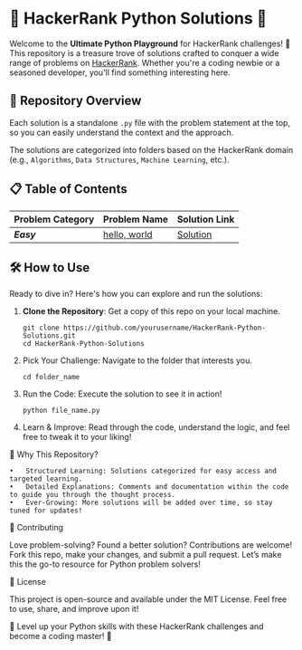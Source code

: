 # 🚀 HackerRank Python Solutions 🚀

Welcome to the **Ultimate Python Playground** for HackerRank challenges! 🎉 This repository is a treasure trove of solutions crafted to conquer a wide range of problems on [HackerRank](https://www.hackerrank.com/). Whether you're a coding newbie or a seasoned developer, you'll find something interesting here.

## 📁 Repository Overview

Each solution is a standalone `.py` file with the problem statement at the top, so you can easily understand the context and the approach.

The solutions are categorized into folders based on the HackerRank domain (e.g., `Algorithms`,
`Data Structures`, `Machine Learning`, etc.).

## 📋 Table of Contents

| Problem Category | Problem Name                                                                                            | Solution Link                                                                                            |
| ---------------- | ------------------------------------------------------------------------------------------------------- | -------------------------------------------------------------------------------------------------------- |
| **_Easy_**       | [hello, world](https://github.com/saxenaaakashj1/HackerRank-Python/blob/master/1.hello_world/README.md) | [Solution](https://github.com/saxenaaakashj1/HackerRank-Python/blob/master/1.hello_world/hello_world.py) |

## 🛠️ How to Use

Ready to dive in? Here's how you can explore and run the solutions:

1. **Clone the Repository**: Get a copy of this repo on your local machine.

   ```
   git clone https://github.com/yourusername/HackerRank-Python-Solutions.git
   cd HackerRank-Python-Solutions
   ```

2. Pick Your Challenge: Navigate to the folder that interests you.

   ```
   cd folder_name
   ```

3. Run the Code: Execute the solution to see it in action!

   ```
   python file_name.py
   ```

4. Learn & Improve: Read through the code, understand the logic, and feel free to tweak it to your liking!

🎯 Why This Repository?

    •	Structured Learning: Solutions categorized for easy access and targeted learning.
    •	Detailed Explanations: Comments and documentation within the code to guide you through the thought process.
    •	Ever-Growing: More solutions will be added over time, so stay tuned for updates!

🤝 Contributing

Love problem-solving? Found a better solution? Contributions are welcome! Fork this repo, make your changes, and submit a pull request. Let’s make this the go-to resource for Python problem solvers!

📜 License

This project is open-source and available under the MIT License. Feel free to use, share, and improve upon it!

🚀 Level up your Python skills with these HackerRank challenges and become a coding master! 🚀
